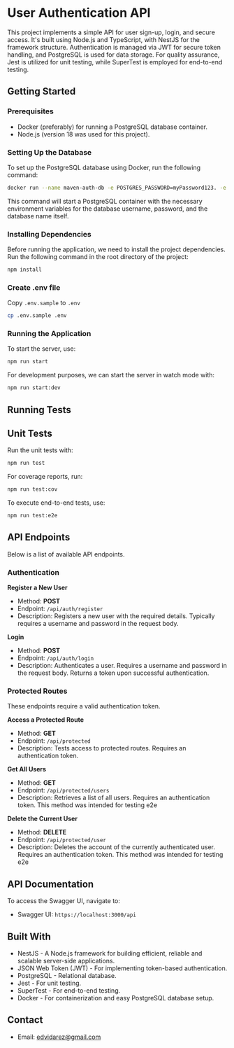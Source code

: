 # User Authentication API

This project implements a simple API for user sign-up, login, and secure access.
It's built using Node.js and TypeScript, with NestJS for the framework structure.
Authentication is managed via JWT for secure token handling, and PostgreSQL is used for data storage.
For quality assurance, Jest is utilized for unit testing, while SuperTest is employed for end-to-end testing.

## Getting Started

### Prerequisites

- Docker (preferably) for running a PostgreSQL database container.
- Node.js (version 18 was used for this project).

### Setting Up the Database

To set up the PostgreSQL database using Docker, run the following command:

```bash
docker run --name maven-auth-db -e POSTGRES_PASSWORD=myPassword123. -e POSTGRES_DB=user_auth -p 5432:5432 -d postgres
```

This command will start a PostgreSQL container with the necessary environment variables for the database username, password, and the database name itself.

### Installing Dependencies

Before running the application, we need to install the project dependencies. Run the following command in the root directory of the project:

```bash
npm install
```

### Create .env file

Copy `.env.sample` to `.env`

```bash
cp .env.sample .env
```

### Running the Application

To start the server, use:

```bash
npm run start
```

For development purposes, we can start the server in watch mode with:

```bash
npm run start:dev
```

## Running Tests

## Unit Tests

Run the unit tests with:

```bash
npm run test
```

For coverage reports, run:

```bash
npm run test:cov
```

To execute end-to-end tests, use:

```bash
npm run test:e2e
```

## API Endpoints

Below is a list of available API endpoints.

### Authentication

**Register a New User**

- Method: **POST**
- Endpoint: `/api/auth/register`
- Description: Registers a new user with the required details. Typically requires a username and password in the request body.

**Login**

- Method: **POST**
- Endpoint: `/api/auth/login`
- Description: Authenticates a user. Requires a username and password in the request body. Returns a token upon successful authentication.

### Protected Routes

These endpoints require a valid authentication token.

**Access a Protected Route**

- Method: **GET**
- Endpoint: `/api/protected`
- Description: Tests access to protected routes. Requires an authentication token.

**Get All Users**

- Method: **GET**
- Endpoint: `/api/protected/users`
- Description: Retrieves a list of all users. Requires an authentication token. This method was intended for testing e2e

**Delete the Current User**

- Method: **DELETE**
- Endpoint: `/api/protected/user`
- Description: Deletes the account of the currently authenticated user. Requires an authentication token. This method was intended for testing e2e

## API Documentation

To access the Swagger UI, navigate to:

- Swagger UI: `https://localhost:3000/api`

## Built With

- NestJS - A Node.js framework for building efficient, reliable and scalable server-side applications.
- JSON Web Token (JWT) - For implementing token-based authentication.
- PostgreSQL - Relational database.
- Jest - For unit testing.
- SuperTest - For end-to-end testing.
- Docker - For containerization and easy PostgreSQL database setup.

## Contact

- Email: edvidarez@gmail.com
